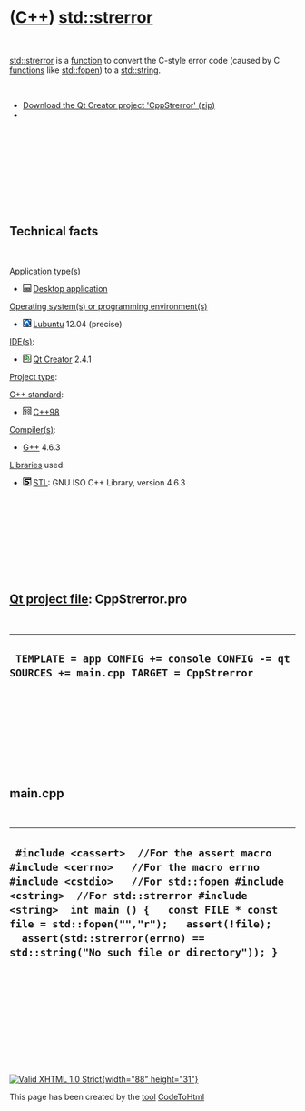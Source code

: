 



 

 

 

 

 

([C++](Cpp.htm)) [std::strerror](CppStrerror.htm)
=================================================

 

[std::strerror](CppStrerror.htm) is a [function](CppFunction.htm) to
convert the C-style error code (caused by C [functions](CppFunction.htm)
like [std::fopen](CppFopen.htm)) to a [std::string](CppString.htm).

 

-   [Download the Qt Creator project
    'CppStrerror' (zip)](CppStrerror.zip)
-   

 

 

 

 

 

Technical facts
---------------

 

[Application type(s)](CppApplication.htm)

-   ![Desktop](PicDesktop.png) [Desktop
    application](CppDesktopApplication.htm)

[Operating system(s) or programming environment(s)](CppOs.htm)

-   ![Lubuntu](PicLubuntu.png) [Lubuntu](CppLubuntu.htm) 12.04 (precise)

[IDE(s)](CppIde.htm):

-   ![Qt Creator](PicQtCreator.png) [Qt Creator](CppQtCreator.htm) 2.4.1

[Project type](CppQtProjectType.htm):

[C++ standard](CppStandard.htm):

-   ![C++98](PicCpp98.png) [C++98](Cpp98.htm)

[Compiler(s)](CppCompiler.htm):

-   [G++](CppGpp.htm) 4.6.3

[Libraries](CppLibrary.htm) used:

-   ![STL](PicStl.png) [STL](CppStl.htm): GNU ISO C++ Library, version
    4.6.3

 

 

 

 

 

[Qt project file](CppQtProjectFile.htm): CppStrerror.pro
--------------------------------------------------------

 

  -------------------------------------------------------------------------------------------
  ` TEMPLATE = app CONFIG += console CONFIG -= qt SOURCES += main.cpp TARGET = CppStrerror`
  -------------------------------------------------------------------------------------------

 

 

 

 

 

main.cpp
--------

 

  ------------------------------------------------------------------------------------------------------------------------------------------------------------------------------------------------------------------------------------------------------------------------------------------------------------------------------------------------------
  ` #include <cassert>  //For the assert macro #include <cerrno>   //For the macro errno #include <cstdio>   //For std::fopen #include <cstring>  //For std::strerror #include <string>  int main () {   const FILE * const file = std::fopen("","r");   assert(!file);   assert(std::strerror(errno) == std::string("No such file or directory")); }`
  ------------------------------------------------------------------------------------------------------------------------------------------------------------------------------------------------------------------------------------------------------------------------------------------------------------------------------------------------------

 

 

 

 

 





 

[![Valid XHTML 1.0 Strict](valid-xhtml10.png){width="88"
height="31"}](http://validator.w3.org/check?uri=referer)

This page has been created by the [tool](Tools.htm)
[CodeToHtml](ToolCodeToHtml.htm)

